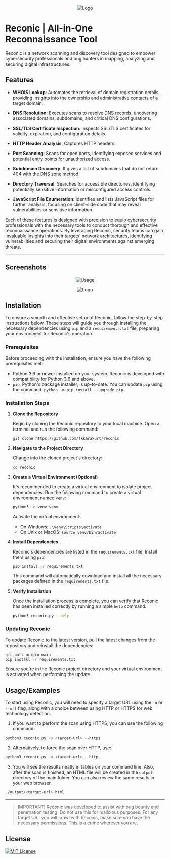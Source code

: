 
<p align="center">
  <img src="https://github.com/fkkarakurt/reconic/blob/main/assets/reconicLogo.png?raw=true" alt="Logo">
</p>

# Reconic | All-in-One Reconnaissance Tool

Reconic is a network scanning and discovery tool designed to empower cybersecurity professionals and bug hunters in mapping, analyzing and securing digital infrastructures.


## Features

- **WHOIS Lookup**: Automates the retrieval of domain registration details, providing insights into the ownership and administrative contacts of a target domain.

- **DNS Resolution**: Executes scans to resolve DNS records, uncovering associated domains, subdomains, and critical DNS configurations.

- **SSL/TLS Certificate Inspection**: Inspects SSL/TLS certificates for validity, expiration, and configuration details.

- **HTTP Header Analysis**: Captures HTTP headers.

- **Port Scanning**: Scans for open ports, identifying exposed services and potential entry points for unauthorized access.

- **Subdomain Discovery**: It gives a list of subdomains that do not return 404 with the DNS zone method.

- **Directory Traversal**: Searches for accessible directories, identifying potentially sensitive information or misconfigured access controls.

- **JavaScript File Enumeration**: Identifies and lists JavaScript files for further analysis, focusing on client-side code that may reveal vulnerabilities or sensitive information.

Each of these features is designed with precision to equip cybersecurity professionals with the necessary tools to conduct thorough and effective reconnaissance operations. By leveraging Reconic, security teams can gain invaluable insights into their targets' network architectures, identifying vulnerabilities and securing their digital environments against emerging threats.

---
## Screenshots

<p align="center">
  <img src="https://github.com/fkkarakurt/reconic/blob/main/assets/usage.png?raw=true" alt="Usage">
</p>

<p align="center">
  <img src="https://github.com/fkkarakurt/reconic/blob/main/assets/html_output.png" alt="Logo">
</p>


## Installation

To ensure a smooth and effective setup of Reconic, follow the step-by-step instructions below. These steps will guide you through installing the necessary dependencies using `pip` and a `requirements.txt` file, preparing your environment for Reconic's operation.

### Prerequisites

Before proceeding with the installation, ensure you have the following prerequisites met:

- Python 3.6 or newer installed on your system. Reconic is developed with compatibility for Python 3.6 and above.
- `pip`, Python's package installer, is up-to-date. You can update `pip` using the command: `python -m pip install --upgrade pip`.

### Installation Steps

1. **Clone the Repository**

   Begin by cloning the Reconic repository to your local machine. Open a terminal and run the following command:

   ```sh
   git clone https://github.com/fkkarakurt/reconic
   ```

2. **Navigate to the Project Directory**

   Change into the cloned project's directory:

   ```sh
   cd reconic
   ```

3. **Create a Virtual Environment (Optional)**

   It's recommended to create a virtual environment to isolate project dependencies. Run the following command to create a virtual environment named `venv`:

   ```sh
   python3 -m venv venv
   ```

   Activate the virtual environment:

   - On Windows: `.\venv\Scripts\activate`
   - On Unix or MacOS: `source venv/bin/activate`

4. **Install Dependencies**

   Reconic's dependencies are listed in the `requirements.txt` file. Install them using `pip`:

   ```sh
   pip install -r requirements.txt
   ```

   This command will automatically download and install all the necessary packages defined in the `requirements.txt` file.

5. **Verify Installation**

   Once the installation process is complete, you can verify that Reconic has been installed correctly by running a simple `help` command.

   ```sh
   python3 reconic.py --help
   ```

### Updating Reconic

To update Reconic to the latest version, pull the latest changes from the repository and reinstall the dependencies:

```sh
git pull origin main
pip install -r requirements.txt
```

Ensure you're in the Reconic project directory and your virtual environment is activated when performing the update.


## Usage/Examples

To start using Reconic, you will need to specify a target URL using the `-u` or `--url` flag, along with a choice between using HTTP or HTTPS for web technology detection.

1. If you want to perform the scan using HTTPS, you can use the following command:

```sh
python3 reconic.py -u <target-url> --https
```

2. Alternatively, to force the scan over HTTP, use:

```sh
python3 reconic.py -u <target-url> --http
```

3. You will see the results neatly in tables on your command line. Also, after the scan is finished, an HTML file will be created in the `output` directory of the main folder. You can also review the same results in your web browser.

```sh
./output/<target-url>.html
```

---

> IMPORTANT!
> Reconic was developed to assist with bug bounty and penetration testing. Do not use this for malicious purposes. For any target URL you will crawl with Reconic, make sure you have the necessary permissions. This is a crime wherever you are.



## License

[![MIT License](https://img.shields.io/badge/License-MIT-blue.svg)](https://choosealicense.com/licenses/mit/)

